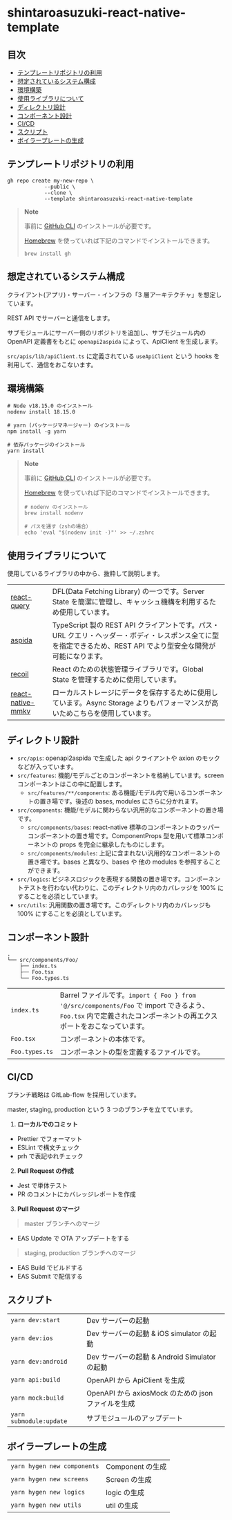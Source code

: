 # shintaroasuzuki-react-native-template

## 目次

-   [テンプレートリポジトリの利用](#use-template-repository)
-   [想定されているシステム構成](#expected-system-configuration)
-   [環境構築](#environment-setup)
-   [使用ライブラリについて](#used-libraries)
-   [ディレクトリ設計](#directory-design)
-   [コンポーネント設計](#component-design)
-   [CI/CD](#cicd)
-   [スクリプト](#script)
-   [ボイラープレートの生成](#generate-boilerplate)

<h2 id="use-template-repository">テンプレートリポジトリの利用</h2>

```shell
gh repo create my-new-repo \
            --public \
            --clone \
            --template shintaroasuzuki-react-native-template
```

> **Note**
>
> 事前に [GitHub CLI](https://docs.github.com/ja/github-cli/github-cli) のインストールが必要です。
>
> [Homebrew](https://brew.sh) を使っていれば下記のコマンドでインストールできます。
>
> ```shell
> brew install gh
> ```

<h2 id="expected-system-configuration">想定されているシステム構成</h2>

クライアント(アプリ)・サーバー・インフラの「3 層アーキテクチャ」を想定しています。

REST API でサーバーと通信をします。

サブモジュールにサーバー側のリポジトリを追加し、サブモジュール内の OpenAPI 定義書をもとに `openapi2aspida` によって、ApiClient を生成します。

`src/apis/lib/apiClient.ts` に定義されている `useApiClient` という hooks を利用して、通信をおこないます。

<h2 id="environment-setup">環境構築</h2>

```shell
# Node v18.15.0 のインストール
nodenv install 18.15.0

# yarn (パッケージマネージャー) のインストール
npm install -g yarn

# 依存パッケージのインストール
yarn install
```

> **Note**
>
> 事前に [GitHub CLI](https://docs.github.com/ja/github-cli/github-cli) のインストールが必要です。
>
> [Homebrew](https://brew.sh) を使っていれば下記のコマンドでインストールできます。
>
> ```shell
> # nodenv のインストール
> brew install nodenv
>
> # パスを通す（zshの場合）
> echo 'eval "$(nodenv init -)"' >> ~/.zshrc
> ```

<h2 id="used-libraries">使用ライブラリについて</h2>

使用しているライブラリの中から、抜粋して説明します。

|                                                                                     |                                                                                                                                                                  |
| ----------------------------------------------------------------------------------- | ---------------------------------------------------------------------------------------------------------------------------------------------------------------- |
| [react-query](https://tanstack.com/query/v4/docs/react/overview)                    | DFL(Data Fetching Library) の一つです。Server State を簡潔に管理し、キャッシュ機構を利用するため使用しています。                                                 |
| [aspida](https://github.com/aspida/aspida/tree/main/packages/aspida/docs/ja#readme) | TypeScript 製の REST API クライアントです。パス・URL クエリ・ヘッダー・ボディ・レスポンス全てに型を指定できるため、REST API でより型安全な開発が可能になります。 |
| [recoil](https://recoiljs.org)                                                      | React のための状態管理ライブラリです。Global State を管理するために使用しています。                                                                              |
| [react-native-mmkv](https://github.com/mrousavy/react-native-mmkv)                  | ローカルストレージにデータを保存するために使用しています。Async Storage よりもパフォーマンスが高いためこちらを使用しています。                                   |

<h2 id="directory-design">ディレクトリ設計</h2>

-   `src/apis`: openapi2aspida で生成した api クライアントや axion のモックなどが入っています。
-   `src/features`: 機能/モデルごとのコンポーネントを格納しています。screen コンポーネントはこの中に配置します。
    -   `src/features/**/components`: ある機能/モデル内で用いるコンポーネントの置き場です。後述の bases, modules にさらに分かれます。
-   `src/components`: 機能/モデルに関わらない汎用的なコンポーネントの置き場です。
    -   `src/components/bases`: react-native 標準のコンポーネントのラッパーコンポーネントの置き場です。ComponentProps 型を用いて標準コンポーネントの props を完全に継承したものにします。
    -   `src/components/modules`: 上記に含まれない汎用的なコンポーネントの置き場です。bases と異なり、bases や 他の modules を参照することができます。
-   `src/logics`: ビジネスロジックを表現する関数の置き場です。コンポーネントテストを行わない代わりに、このディレクトリ内のカバレッジを 100% にすることを必須としています。
-   `src/utils`: 汎用関数の置き場です。このディレクトリ内のカバレッジも 100% にすることを必須としています。

<h2 id="component-design">コンポーネント設計</h2>

```
.
└── src/components/Foo/
    ├── index.ts
    ├── Foo.tsx
    └── Foo.types.ts
```

|                |                                                                                                                                                                   |
| -------------- | ----------------------------------------------------------------------------------------------------------------------------------------------------------------- |
| `index.ts`     | Barrel ファイルです。`import { Foo } from '@/src/components/Foo` で import できるよう、`Foo.tsx` 内で定義されたコンポーネントの再エクスポートをおこなっています。 |
| `Foo.tsx`      | コンポーネントの本体です。                                                                                                                                        |
| `Foo.types.ts` | コンポーネントの型を定義するファイルです。                                                                                                                        |

<h2 id="cicd">CI/CD</h2>

ブランチ戦略は GitLab-flow を採用しています。

master, staging, production という 3 つのブランチを立てています。

1. **ローカルでのコミット**

-   Prettier でフォーマット
-   ESLint で構文チェック
-   prh で表記ゆれチェック

2. **Pull Request の作成**

-   Jest で単体テスト
-   PR のコメントにカバレッジレポートを作成

3. **Pull Request のマージ**

> master ブランチへのマージ

-   EAS Update で OTA アップデートをする

> staging, production ブランチへのマージ

-   EAS Build でビルドする
-   EAS Submit で配信する

<h2 id="script">スクリプト</h2>

|                         |                                                     |
| ----------------------- | --------------------------------------------------- |
| `yarn dev:start`        | Dev サーバーの起動                                  |
| `yarn dev:ios`          | Dev サーバーの起動 & iOS simulator の起動           |
| `yarn dev:android`      | Dev サーバーの起動 & Android Simulator の起動       |
| `yarn api:build`        | OpenAPI から ApiClient を生成                       |
| `yarn mock:build`       | OpenAPI から axiosMock のための json ファイルを生成 |
| `yarn submodule:update` | サブモジュールのアップデート                        |

<h2 id="generate-boilerplate">ボイラープレートの生成</h2>

|                             |                  |
| --------------------------- | ---------------- |
| `yarn hygen new components` | Component の生成 |
| `yarn hygen new screens`    | Screen の生成    |
| `yarn hygen new logics`     | logic の生成     |
| `yarn hygen new utils`      | util の生成      |
